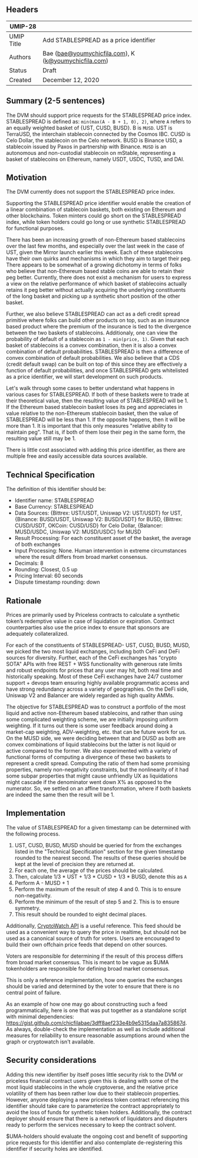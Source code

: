 ## Headers
| UMIP-28     |                                                                                                                                          |
|------------|------------------------------------------------------------------------------------------------------------------------------------------|
| UMIP Title | Add STABLESPREAD as a price identifier              |
| Authors    | Bae (bae@youmychicfila.com), K (k@youmychicfila.com) |
| Status     | Draft                                                                                                                                    |
| Created    | December 12, 2020                                                                                                                           |
 
## Summary (2-5 sentences)
The DVM should support price requests for the STABLESPREAD price index. STABLESPREAD is defined as: `min(max(A - B + 1, 0), 2)`, where `A` refers to an equally weighted basket of {UST, CUSD, BUSD}. B is `MUSD`. UST is TerraUSD, the interchain stablecoin connected by the Cosmos IBC. CUSD is Celo Dollar, the stablecoin on the Celo network. BUSD is Binance USD, a stablecoin issued by Paxos in partnership with Binance. `MUSD` is an autonomous and non-custodial stablecoin on mStable, representing a basket of stablecoins on Ethereum, namely USDT, USDC, TUSD, and DAI. 

## Motivation
The DVM currently does not support the STABLESPREAD price index. 
 
Supporting the STABLESPREAD price identifier would enable the creation of a linear combination of stablecoin baskets, both existing on Ethereum and other blockchains. Token minters could go short on the STABLESPREAD index, while token holders could go long or use synthetic STABLESPREAD for functional purposes.
 
There has been an increasing growth of non-Ethereum based stablecoins over the last few months, and especially over the last week in the case of UST, given the Mirror launch earlier this week. Each of these stablecoins have their own quirks and mechanisms in which they aim to target their peg. There appears to be somewhat of a growing dichotomy in terms of folks who believe that non-Ethereum based stable coins are able to retain their peg better. Currently, there does not exist a mechanism for users to express a view on the relative performance of which basket of stablecoins actually retains it peg better without actually acquiring the underlying constituents of the long basket and picking up a synthetic short position of the other basket. 

Further, we also believe STABLESPREAD can act as a defi credit spread primitive where folks can build other products on top, such as an insurance based product where the premium of the insurance is tied to the divergence between the two baskets of stablecoins. Additionaly, one can view the probability of default of a stablecoin as `1 - min(price, 1)`. Given that each basket of stablecoins is a convex combination, then it is also a convex combination of default probabilities. STABLESPREAD is then a difference of convex combination of default probabilities. We also believe that a CDS (credit default swap) can be built on top of this since they are effectively a function of default probabilities, and once STABLESPREAD gets whitelisted as a price identifier, we will start development on such products.

Let's walk through some cases to better understand what happens in various cases for STABLESPREAD. If both of these baskets were to trade at their theoretical value, then the resulting value of STABLESPREAD will be 1. If the Ethereum based stablecoin basket loses its peg and appreciates in value relative to the non-Ethereum stablecoin basket, then the value of STABLESPREAD will be less than 1. If the opposite happens, then it will be more than 1. It is important that this only measures "relative ability to maintain peg". That is, if both of them lose their peg in the same form, the resulting value still may be 1. 
 
There is little cost associated with adding this price identifier, as there are multiple free and easily accessible data sources available.
 
## Technical Specification
The definition of this identifier should be:
 
- Identifier name: STABLESPREAD
- Base Currency: STABLESPREAD
- Data Sources: {Bittrex: UST/USDT, Uniswap V2: UST/USDT} for UST, {Binance: BUSD/USDT, Uniswap V2: BUSD/USDT} for BUSD, {Bittrex: CUSD/USDT, OKCoin: CUSD/USD} for Celo Dollar, {Balancer: MUSD/USDC, Uniswap V2: MUSD/USDC} for MUSD
- Result Processing: For each constituent asset of the basket, the average of both exchanges
- Input Processing: None. Human intervention in extreme circumstances where the result differs from broad market consensus.
- Decimals: 8
- Rounding: Closest, 0.5 up
- Pricing Interval: 60 seconds
- Dispute timestamp rounding: down
 
## Rationale
Prices are primarily used by Priceless contracts to calculate a synthetic token’s redemptive value in case of liquidation or expiration. Contract counterparties also use the price index to ensure that sponsors are adequately collateralized.

For each of the constituents of STABLESPREAD- UST, CUSD, BUSD, MUSD, we picked the two most liquid exchanges, including both CeFi and DeFi sources for diversity. Further, each of the CeFi exchanges has "crypto SOTA" APIs with free REST + WSS functionality with generous rate limits and robust endpoints for prices that any user may hit, both real time and historically speaking. Most of these CeFi exchanges have 24/7 customer support + devops team ensuring highly available programmatic access and have strong redundancy across a variety of geographies. On the DeFi side, Uniswap V2 and Balancer are widely regarded as high quality AMMs. 

The objective for STABLESPREAD was to construct a portfolio of the most liquid and active non-Ethereum based stablecoins, and rather than using some complicated weighting scheme, we are initially imposing uniform weighting. If it turns out there is some user feedback around doing a market-cap weighting, ADV-weighting, etc. that can be future work for us. On the MUSD side, we were deciding between that and DUSD as both are convex combinations of liquid stablecoins but the latter is not liquid or active compared to the former. We also experimented with a variety of functional forms of computing a divergence of these two baskets to represent a credit spread. Computing the ratio of them had some promising properties, namely non-negativity constraints, but the nonlinearity of it had some subpar properties that might cause unfriendly UX as liquidations might cascade if the denominator went down X% as opposed to the numerator. So, we settled on an affine transformation, where if both baskets are indeed the same then the result will be 1.

## Implementation
 
The value of STABLESPREAD for a given timestamp can be determined with the following process.
 
1. UST, CUSD, BUSD, MUSD should be queried for from the exchanges listed in the "Technical Specification" section for the given timestamp rounded to the nearest second. The results of these queries should be kept at the level of precision they are returned at.
2. For each one, the average of the prices should be calculated.
3. Then, calculate 1/3 * UST + 1/3 * CUSD + 1/3 * BUSD, denote this as `A`
4. Perform A - MUSD + 1
5. Perform the maximum of the result of step 4 and 0. This is to ensure non-negativity. 
6. Perform the minimum of the result of step 5 and 2. This is to ensure symmetry.
7. This result should be rounded to eight decimal places.
 
Additionally, [CryptoWatch API](https://docs.cryptowat.ch/rest-api/) is a useful reference. This feed should be used as a convenient way to query the price in realtime, but should not be used as a canonical source of truth for voters. Users are encouraged to build their own offchain price feeds that depend on other sources.
 
Voters are responsible for determining if the result of this process differs from broad market consensus. This is meant to be vague as $UMA tokenholders are responsible for defining broad market consensus.
 
This is only a reference implementation, how one queries the exchanges should be varied and determined by the voter to ensure that there is no central point of failure.

As an example of how one may go about constructing such a feed programmatically, here is one that was put together as a standalone script with minimal dependencies: https://gist.github.com/chicfilabae/3dff8aef233e4b9e5315daa7a835867d. As always, double-check the implementation as well as include additional measures for reliability to ensure reasonable assumptions around when the graph or cryptowatch isn't available. 
 
## Security considerations
Adding this new identifier by itself poses little security risk to the DVM or priceless financial contract users given this is dealing with some of the most liquid stablecoins in the whole cryptoverse, and the relative price volatility of them has been rather low due to their stablecoin properties. However, anyone deploying a new priceless token contract referencing this identifier should take care to parameterize the contract appropriately to avoid the loss of funds for synthetic token holders. Additionally, the contract deployer should ensure that there is a network of liquidators and disputers ready to perform the services necessary to keep the contract solvent.
 
$UMA-holders should evaluate the ongoing cost and benefit of supporting price requests for this identifier and also contemplate de-registering this identifier if security holes are identified.

